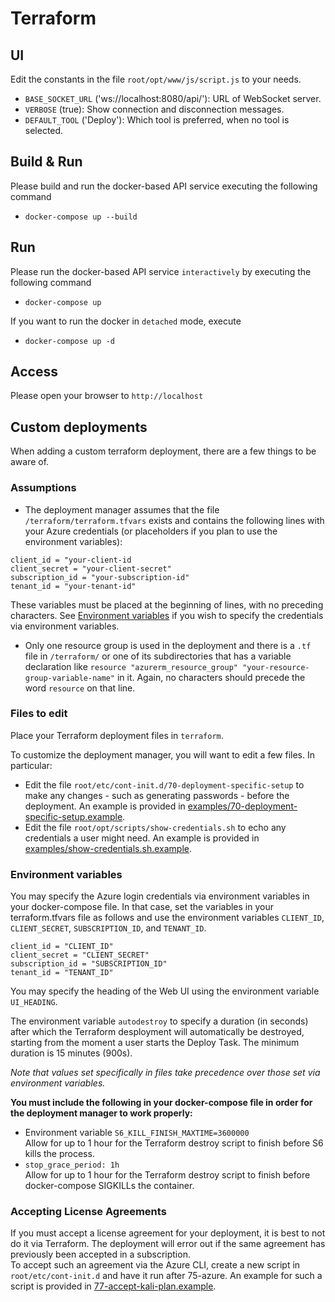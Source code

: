 # Terraform
## UI
Edit the constants in the file `root/opt/www/js/script.js` to your needs.

* `BASE_SOCKET_URL` ('ws://localhost:8080/api/'): URL of WebSocket server.
* `VERBOSE` (true): Show connection and disconnection messages.
* `DEFAULT_TOOL` ('Deploy'): Which tool is preferred, when no tool is selected.

## Build & Run


Please build and run the docker-based API service executing the following command
* `docker-compose up --build`

## Run
Please run the docker-based API service `interactively` by executing the following command
* `docker-compose up`

If you want to run the docker in `detached` mode, execute
* `docker-compose up -d`

## Access
Please open your browser to `http://localhost`


## Custom deployments
When adding a custom terraform deployment, there are a few things to be aware of.

### Assumptions
- The deployment manager assumes that the file `/terraform/terraform.tfvars` exists and contains the following lines with your Azure credentials (or placeholders if you plan to use the environment variables):

```
client_id = "your-client-id
client_secret = "your-client-secret"
subscription_id = "your-subscription-id"
tenant_id = "your-tenant-id"
```
  
These variables must be placed at the beginning of lines, with no preceding characters. See [Environment variables](#environment-variables) if you wish to specify the credentials via environment variables.  

- Only one resource group is used in the deployment and there is a `.tf` file in `/terraform/` or one of its subdirectories that has a variable declaration like `resource "azurerm_resource_group" "your-resource-group-variable-name"` in it. Again, no characters should precede the word `resource` on that line.

### Files to edit
Place your Terraform deployment files in `terraform`.  

To customize the deployment manager, you will want to edit a few files. In particular:
- Edit the file `root/etc/cont-init.d/70-deployment-specific-setup` to make any changes - such as generating passwords - before the deployment. An example is provided in [examples/70-deployment-specific-setup.example](examples/70-deployment-specific-setup.example).
- Edit the file `root/opt/scripts/show-credentials.sh` to echo any credentials a user might need. An example is provided in [examples/show-credentials.sh.example](examples/show-credentials.sh.example).

### Environment variables
You may specify the Azure login credentials via environment variables in your docker-compose file. In that case, set the variables in your terraform.tfvars file as follows and use the environment variables `CLIENT_ID`, `CLIENT_SECRET`, `SUBSCRIPTION_ID`, and `TENANT_ID`.

```
client_id = "CLIENT_ID"
client_secret = "CLIENT_SECRET"
subscription_id = "SUBSCRIPTION_ID"
tenant_id = "TENANT_ID"
```

You may specify the heading of the Web UI using the environment variable `UI_HEADING`.

The environment variable `autodestroy` to specify a duration (in seconds) after which the Terraform desployment will automatically be destroyed, starting from the moment a user starts the Deploy Task. The minimum duration is 15 minutes (900s). 

*Note that values set specifically in files take precedence over those set via environment variables.*

**You must include the following in your docker-compose file in order for the deployment manager to work properly:**   
* Environment variable `S6_KILL_FINISH_MAXTIME=3600000`  
  Allow for up to 1 hour for the Terraform destroy script to finish before S6 kills the process.
* `stop_grace_period: 1h`  
  Allow for up to 1 hour for the Terraform destroy script to finish before docker-compose SIGKILLs the container.

### Accepting License Agreements
If you must accept a license agreement for your deployment, it is best to not do it via Terraform. The deployment will error out if the same agreement has previously been accepted in a subscription.  
To accept such an agreement via the Azure CLI, create a new script in `root/etc/cont-init.d` and have it run after 75-azure. An example for such a script is provided in [77-accept-kali-plan.example](examples/77-accept-kali-plan.example).
